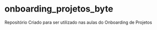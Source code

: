 # onboarding_projetos_byte
Repositório Criado para ser utilizado nas aulas do Onboarding de Projetos
